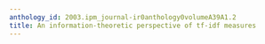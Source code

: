 ```yaml
---
anthology_id: 2003.ipm_journal-ir0anthology0volumeA39A1.2
title: An information-theoretic perspective of tf-idf measures
---
```

